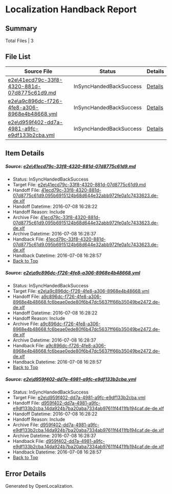 # <a name='report-top'></a> Localization Handback Report

## Summary
 Total Files | 3

## File List
 Source File | Status | Details 
 ----------- | ------ | ------- 
 [e2e\41ecd79c-33f8-4320-881d-07d8775c61d9.md](https://github.com/OpenLocalizationTestOrg/oltest/blob/53aba28e56cc2bdee9f513316da67953725602f8/e2e/41ecd79c-33f8-4320-881d-07d8775c61d9.md) | InSyncHandedBackSuccess | [Details](#6eb9ec2ea5acbd2474b28dee1d85315affe1e7ab2)
 [e2e\a9c896dc-f726-4fe8-a306-8968e4b48668.yml](https://github.com/OpenLocalizationTestOrg/oltest/blob/53aba28e56cc2bdee9f513316da67953725602f8/e2e/a9c896dc-f726-4fe8-a306-8968e4b48668.yml) | InSyncHandedBackSuccess | [Details](#496e49df07b5fcdf0388e2250ee6dbc9db2e41814)
 [e2e\d959f402-dd7a-4981-a9fc-e9df133b2cba.yml](https://github.com/OpenLocalizationTestOrg/oltest/blob/53aba28e56cc2bdee9f513316da67953725602f8/e2e/d959f402-dd7a-4981-a9fc-e9df133b2cba.yml) | InSyncHandedBackSuccess | [Details](#ae3c298947bfd53d3a7db352c9d6aa199cbedae56)

## Item Details
##### <a name='6eb9ec2ea5acbd2474b28dee1d85315affe1e7ab2'></a> Source: [e2e\41ecd79c-33f8-4320-881d-07d8775c61d9.md](https://github.com/OpenLocalizationTestOrg/oltest/blob/53aba28e56cc2bdee9f513316da67953725602f8/e2e/41ecd79c-33f8-4320-881d-07d8775c61d9.md)
* Status: InSyncHandedBackSuccess
* Target File: [e2e\41ecd79c-33f8-4320-881d-07d8775c61d9.md](https://github.com/OpenLocalizationTestOrg/oltest-dede-fly/blob/1b25ca936dabdcff3fbe6ba2eac125350d8ee95e/e2e/41ecd79c-33f8-4320-881d-07d8775c61d9.md)
* Handoff File: [41ecd79c-33f8-4320-881d-07d8775c61d9.095b6915124b68d644e32abb972fe0a1c7433623.de-de.xlf](https://github.com/OpenLocalizationTestOrg/olhandoff-e2e/blob/0d988826c96362821b32cca90be4d235d6ea82e0/ol-handoff/OpenLocalizationTestOrg/oltest-dede-fly/ci/ht/41ecd79c-33f8-4320-881d-07d8775c61d9.095b6915124b68d644e32abb972fe0a1c7433623.de-de.xlf)
* Handoff Datetime: 2016-07-08 16:28:22
* Handoff Reason: Include
* Archive File: [41ecd79c-33f8-4320-881d-07d8775c61d9.095b6915124b68d644e32abb972fe0a1c7433623.de-de.xlf](https://github.com/OpenLocalizationTestOrg/olhandoff-e2e/blob/6137d900de6f86e6c32de8029f87f18fd7d1cbab/ol-archive/OpenLocalizationTestOrg/oltest-dede-fly/ci/ht/41ecd79c-33f8-4320-881d-07d8775c61d9.095b6915124b68d644e32abb972fe0a1c7433623.de-de.xlf)
* Archive Datetime: 2016-07-08 16:28:37
* Handback File: [41ecd79c-33f8-4320-881d-07d8775c61d9.095b6915124b68d644e32abb972fe0a1c7433623.de-de.xlf](https://github.com/OpenLocalizationTestOrg/olhandback-e2e/blob/007d98d41251eb6cf0e4e158b933a13675751f84/ol-handback/OpenLocalizationTestOrg/oltest-dede-fly/ci/ht/41ecd79c-33f8-4320-881d-07d8775c61d9.095b6915124b68d644e32abb972fe0a1c7433623.de-de.xlf)
* Handback Datetime: 2016-07-08 16:28:57
* [Back to Top](#report-top)

##### <a name='496e49df07b5fcdf0388e2250ee6dbc9db2e41814'></a> Source: [e2e\a9c896dc-f726-4fe8-a306-8968e4b48668.yml](https://github.com/OpenLocalizationTestOrg/oltest/blob/53aba28e56cc2bdee9f513316da67953725602f8/e2e/a9c896dc-f726-4fe8-a306-8968e4b48668.yml)
* Status: InSyncHandedBackSuccess
* Target File: [e2e\a9c896dc-f726-4fe8-a306-8968e4b48668.yml](https://github.com/OpenLocalizationTestOrg/oltest-dede-fly/blob/1b25ca936dabdcff3fbe6ba2eac125350d8ee95e/e2e/a9c896dc-f726-4fe8-a306-8968e4b48668.yml)
* Handoff File: [a9c896dc-f726-4fe8-a306-8968e4b48668.fc6beae0ede80f6b47dc5637ff66b35049be2472.de-de.xlf](https://github.com/OpenLocalizationTestOrg/olhandoff-e2e/blob/0d988826c96362821b32cca90be4d235d6ea82e0/ol-handoff/OpenLocalizationTestOrg/oltest-dede-fly/ci/ht/a9c896dc-f726-4fe8-a306-8968e4b48668.fc6beae0ede80f6b47dc5637ff66b35049be2472.de-de.xlf)
* Handoff Datetime: 2016-07-08 16:28:22
* Handoff Reason: Include
* Archive File: [a9c896dc-f726-4fe8-a306-8968e4b48668.fc6beae0ede80f6b47dc5637ff66b35049be2472.de-de.xlf](https://github.com/OpenLocalizationTestOrg/olhandoff-e2e/blob/6137d900de6f86e6c32de8029f87f18fd7d1cbab/ol-archive/OpenLocalizationTestOrg/oltest-dede-fly/ci/ht/a9c896dc-f726-4fe8-a306-8968e4b48668.fc6beae0ede80f6b47dc5637ff66b35049be2472.de-de.xlf)
* Archive Datetime: 2016-07-08 16:28:37
* Handback File: [a9c896dc-f726-4fe8-a306-8968e4b48668.fc6beae0ede80f6b47dc5637ff66b35049be2472.de-de.xlf](https://github.com/OpenLocalizationTestOrg/olhandback-e2e/blob/007d98d41251eb6cf0e4e158b933a13675751f84/ol-handback/OpenLocalizationTestOrg/oltest-dede-fly/ci/ht/a9c896dc-f726-4fe8-a306-8968e4b48668.fc6beae0ede80f6b47dc5637ff66b35049be2472.de-de.xlf)
* Handback Datetime: 2016-07-08 16:28:57
* [Back to Top](#report-top)

##### <a name='ae3c298947bfd53d3a7db352c9d6aa199cbedae56'></a> Source: [e2e\d959f402-dd7a-4981-a9fc-e9df133b2cba.yml](https://github.com/OpenLocalizationTestOrg/oltest/blob/53aba28e56cc2bdee9f513316da67953725602f8/e2e/d959f402-dd7a-4981-a9fc-e9df133b2cba.yml)
* Status: InSyncHandedBackSuccess
* Target File: [e2e\d959f402-dd7a-4981-a9fc-e9df133b2cba.yml](https://github.com/OpenLocalizationTestOrg/oltest-dede-fly/blob/1b25ca936dabdcff3fbe6ba2eac125350d8ee95e/e2e/d959f402-dd7a-4981-a9fc-e9df133b2cba.yml)
* Handoff File: [d959f402-dd7a-4981-a9fc-e9df133b2cba.14da924b7ba20aba7334ab97611f4411fb194caf.de-de.xlf](https://github.com/OpenLocalizationTestOrg/olhandoff-e2e/blob/0d988826c96362821b32cca90be4d235d6ea82e0/ol-handoff/OpenLocalizationTestOrg/oltest-dede-fly/ci/ht/d959f402-dd7a-4981-a9fc-e9df133b2cba.14da924b7ba20aba7334ab97611f4411fb194caf.de-de.xlf)
* Handoff Datetime: 2016-07-08 16:28:22
* Handoff Reason: Include
* Archive File: [d959f402-dd7a-4981-a9fc-e9df133b2cba.14da924b7ba20aba7334ab97611f4411fb194caf.de-de.xlf](https://github.com/OpenLocalizationTestOrg/olhandoff-e2e/blob/6137d900de6f86e6c32de8029f87f18fd7d1cbab/ol-archive/OpenLocalizationTestOrg/oltest-dede-fly/ci/ht/d959f402-dd7a-4981-a9fc-e9df133b2cba.14da924b7ba20aba7334ab97611f4411fb194caf.de-de.xlf)
* Archive Datetime: 2016-07-08 16:28:37
* Handback File: [d959f402-dd7a-4981-a9fc-e9df133b2cba.14da924b7ba20aba7334ab97611f4411fb194caf.de-de.xlf](https://github.com/OpenLocalizationTestOrg/olhandback-e2e/blob/007d98d41251eb6cf0e4e158b933a13675751f84/ol-handback/OpenLocalizationTestOrg/oltest-dede-fly/ci/ht/d959f402-dd7a-4981-a9fc-e9df133b2cba.14da924b7ba20aba7334ab97611f4411fb194caf.de-de.xlf)
* Handback Datetime: 2016-07-08 16:28:57
* [Back to Top](#report-top)


## Error Details

Generated by OpenLocalization.
